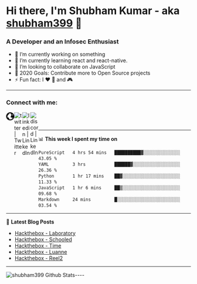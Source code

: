# Hi there, I'm Shubham Kumar - aka [shubham399][website] 👋

### A Developer and an Infosec Enthusiast

- 🔭 I’m currently working on something
- 🌱 I’m currently learning react and react-native. 
- 👯 I’m looking to collaborate on JavaScript
- 🥅 2020 Goals: Contribute more to Open Source projects
- ⚡ Fun fact: I ❤️ 🐶 and 🎮


---
### Connect with me:

[<img align="left" alt="Website" width="22px" src="https://raw.githubusercontent.com/iconic/open-iconic/master/svg/globe.svg" />][website]
[<img align="left" alt="twitter | Twitter" width="22px" src="https://cdn.jsdelivr.net/npm/simple-icons@v3/icons/twitter.svg" />][twitter]
[<img align="left" alt="linkedin | LinkedIn" width="22px" src="https://cdn.jsdelivr.net/npm/simple-icons@v3/icons/linkedin.svg" />][linkedin]
[<img align="left" alt="discord | LinkedIn" width="22px" src="https://cdn.jsdelivr.net/npm/simple-icons@v3/icons/discord.svg" />][discord]


<br />
<br />

---
📊 **This week I spent my time on**
<!--START_SECTION:waka-->
```text
PureScript   4 hrs 54 mins   ██████████▓░░░░░░░░░░░░░░   43.05 % 
YAML         3 hrs           ██████▓░░░░░░░░░░░░░░░░░░   26.36 % 
Python       1 hr 17 mins    ██▓░░░░░░░░░░░░░░░░░░░░░░   11.33 % 
JavaScript   1 hr 6 mins     ██▒░░░░░░░░░░░░░░░░░░░░░░   09.68 % 
Markdown     24 mins         █░░░░░░░░░░░░░░░░░░░░░░░░   03.54 % 
```
<!--END_SECTION:waka-->

---
📕 **Latest Blog Posts**
<!-- BLOG-POST-LIST:START -->
- [Hackthebox - Laboratory](https://f3v3r.in/htb/machines/retired/laboratory/)
- [Hackthebox - Schooled](https://f3v3r.in/htb/machines/active/schooled/)
- [Hackthebox - Time](https://f3v3r.in/htb/machines/retired/time/)
- [Hackthebox - Luanne](https://f3v3r.in/htb/machines/retired/luanne/)
- [Hackthebox - Reel2](https://f3v3r.in/htb/machines/retired/reel2/)
<!-- BLOG-POST-LIST:END -->
---

<img align="left" alt="shubham399 Github Stats" src="https://github-readme-stats.vercel.app/api?username=shubham399&show_icons=true&hide_border=true&count_private=true" />
----

[website]:  https://shubhkumar.in/about/
[twitter]:  https://twitter.com/shubhkumar01/
[linkedin]: https://www.linkedin.com/in/shubham399/
[discord]:  https://discordapp.com/users/397613413301354497
